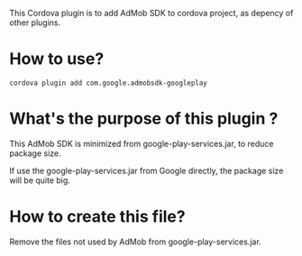 
This Cordova plugin is to add AdMob SDK to cordova project, as depency of other plugins.

# How to use? #

    cordova plugin add com.google.admobsdk-googleplay
    
# What's the purpose of this plugin ? #

This AdMob SDK is minimized from google-play-services.jar, to reduce package size.

If use the google-play-services.jar from Google directly, the package size will be quite big.

# How to create this file? #

Remove the files not used by AdMob from google-play-services.jar.
